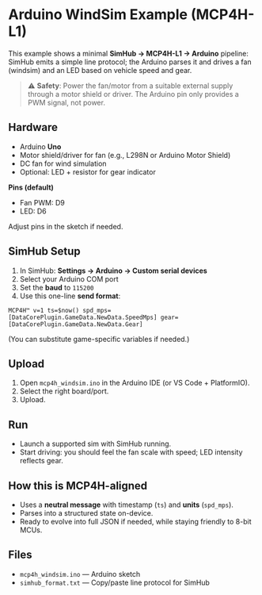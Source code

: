 # Arduino WindSim Example (MCP4H-L1)

This example shows a minimal **SimHub → MCP4H-L1 → Arduino** pipeline:
SimHub emits a simple line protocol; the Arduino parses it and drives a fan (windsim)
and an LED based on vehicle speed and gear.

> ⚠️ **Safety**: Power the fan/motor from a suitable external supply through a motor shield or driver.
> The Arduino pin only provides a PWM signal, not power.

## Hardware
- Arduino **Uno**
- Motor shield/driver for fan (e.g., L298N or Arduino Motor Shield)
- DC fan for wind simulation
- Optional: LED + resistor for gear indicator

**Pins (default)**
- Fan PWM: D9
- LED: D6

Adjust pins in the sketch if needed.

## SimHub Setup
1. In SimHub: **Settings → Arduino → Custom serial devices**
2. Select your Arduino COM port
3. Set the **baud** to `115200`
4. Use this one-line **send format**:
```
MCP4H™ v=1 ts=$now() spd_mps=[DataCorePlugin.GameData.NewData.SpeedMps] gear=[DataCorePlugin.GameData.NewData.Gear]
```
(You can substitute game-specific variables if needed.)

## Upload
1. Open `mcp4h_windsim.ino` in the Arduino IDE (or VS Code + PlatformIO).
2. Select the right board/port.
3. Upload.

## Run
- Launch a supported sim with SimHub running.
- Start driving: you should feel the fan scale with speed; LED intensity reflects gear.

## How this is MCP4H-aligned
- Uses a **neutral message** with timestamp (`ts`) and **units** (`spd_mps`).
- Parses into a structured state on-device.
- Ready to evolve into full JSON if needed, while staying friendly to 8-bit MCUs.

## Files
- `mcp4h_windsim.ino` — Arduino sketch
- `simhub_format.txt` — Copy/paste line protocol for SimHub
